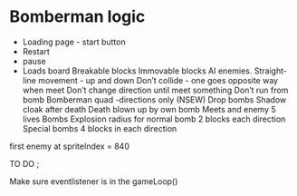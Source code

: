 # Bomberman logic

- Loading page - start button
- Restart
- pause
- Loads board
Breakable blocks
Immovable blocks
AI enemies.
Straight-line movement - up and down
Don’t collide - one goes opposite way when meet
Don’t change direction until meet something
Don’t run from bomb
Bomberman
quad -directions only (NSEW)
Drop bombs
Shadow cloak after death
Death 
blown up by own bomb
Meets and enemy
5 lives
Bombs
Explosion radius for normal bomb 2 blocks each direction
Special bombs 4 blocks in each direction


first enemy at spriteIndex = 840

TO DO ;

Make sure eventlistener is in the gameLoop()